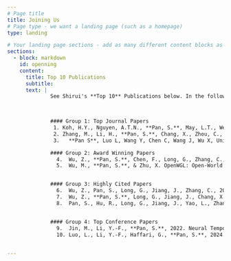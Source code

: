 ```yaml
---
# Page title
title: Joining Us
# Page type - we want a landing page (such as a homepage)
type: landing

# Your landing page sections - add as many different content blocks as you like
sections:
  - block: markdown
    id: openning
    content:
      title: Top 10 Publications
      subtitle: 
      text: |
              See Shirui's **Top 10** Publications below. In the following papers, the first-author is either Shirui or his Phd student. A full list of Shirui's publication can be seen [here](https://scholar.google.com.au/citations?user=frWRJN4AAAAJ&hl=enJ). 


              
              #### Group 1: Top Journal Papers 
               1. Koh, H.Y., Nguyen, A.T.N., **Pan, S.**, May, L.T., Webb, G.I., 2024. [Physicochemical graph neural network for learning protein–ligand interaction fingerprints from sequence data](https://doi.org/10.1038/s42256-024-00847-1). **Nature Machine Intelligence.** [IF: 18.8; Corresponding Author; Featured on [Phys.org](https://phys.org/news/2024-06-ai-tool-rapid-effective-drug.html#google_vignette), [The Medical News](https://www.news-medical.net/news/20240619/Novel-AI-tool-poised-to-reshape-virtual-screening-in-early-stage-drug-discovery.aspx), and [Australian Manufacturing Magazine](https://www.australianmanufacturing.com.au/aussie-researchers-develop-game-changing-ai-for-drug-screening/)]
               2. Zhang, M., Li, H., **Pan, S.**, Chang, X., Zhou, C., Ge, Z., Su, S.W., 2021. One-Shot Neural Architecture Search: Maximising Diversity to Overcome Catastrophic Forgetting. IEEE Transactions on Pattern Analysis and Machine Intelligence, **TPAMI** 43, 2921–2935. [CORE A*; IF: 20.8; Corresponding Author]
               3.	**Pan S**, Luo L, Wang Y, Chen C, Wang J, Wu X, Unifying Large Language Models and Knowledge Graphs: A Roadmap. IEEE Trans Knowl Data Eng. (**TKDE**). 2024 [CORE A*; IF:8.9; <span style="color:red"> 450+ Citations in 7 months</span>]

              #### Group 2: Award Winning Papers
                4.	Wu, Z., **Pan, S.**, Chen, F., Long, G., Zhang, C., Yu, P.S., 2020. A comprehensive survey on graph neural networks. IEEE Transactions on Neural Networks and Learning Systems (**TNNLS**) 32, 4–24. [<span style="color:red"> IEEE CIS TNNLS Outstanding Paper Award; **9,500+ Citations**; Corresponding Author; JCR Q1 </span>]
                5.	Wu, M., **Pan, S.**, & Zhu, X. OpenWGL: Open-World Graph Learning.  In IEEE International Conference on Data Mining, **ICDM**, November 17-20, 2020, Sorrento, Italy, 2020 [<span style="color:red"> IEEE ICDM Best Student Paper Award; CORE A*</span>]


              #### Group 3: Highly Cited Papers
                6.	Wu, Z., Pan, S., Long, G., Jiang, J., Zhang, C., 2019. Graph WaveNet for Deep Spatial-Temporal Graph Modeling, in: International Joint Conference on Artificial Intelligence (IJCAI), **IJCAI-19**. [CORE A*; Corresponding Author; <span style="color:red"> **2,000+** Citations; \#1 most cited IJCAI 2019 paper by June 2024</span>]
                7.	Wu, Z., **Pan, S.**, Long, G., Jiang, J., Chang, X., Zhang, C., 2020. Connecting the Dots: Multivariate Time Series Forecasting with Graph Neural Networks, in: ACM SIGKDD Conference on Knowledge Discovery and Data Mining, **KDD-20**. [CORE A*; Corresponding Author; <span style="color:red"> **1, 200+** Citations, \#1 most cited KDD 2020 paper by June 2024</span>]
                8.	Pan, S., Hu, R., Long, G., Jiang, J., Yao, L., Zhang, C., 2018. Adversarially Regularized Graph Autoencoder for Graph Embedding, in: International Joint Conference on Artificial Intelligence, **IJCAI-18**. pp. 2609–2615. [CORE A*; Corresponding Author; <span style="color:red"> **1000+** Citations</span>]


              #### Group 4: Top Conference Papers
                9.	Jin, M., Li, Y.-F., **Pan, S.**, 2022. Neural Temporal Walks: Motif-Aware Representation Learning on Continuous-Time Dynamic Graphs, in: Advances in Neural Information Processing Systems (**NeurIPS**). [CORE A*; Corresponding Author]
                10.	Luo, L., Li, Y.-F., Haffari, G., **Pan, S.**, 2024. Reasoning on graphs: Faithful and interpretable large language model reasoning, in: International Conference on Learning Representations (**ICLR**). [CORE A*; Corresponding Author]

              
---
```

